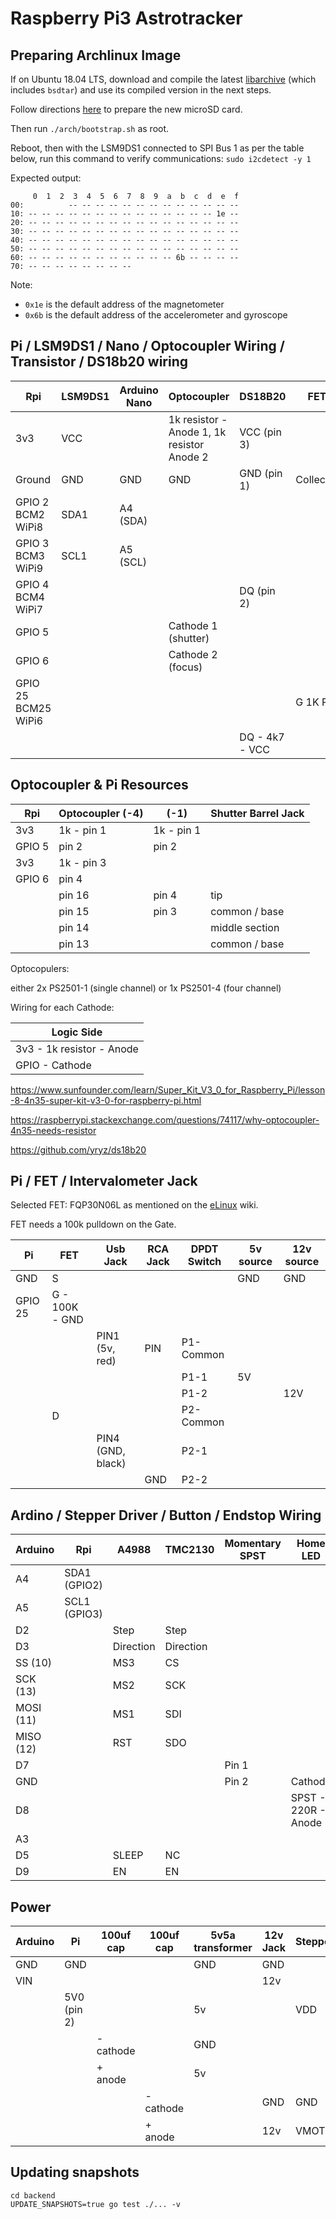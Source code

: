 # Raspberry Pi3 Astrotracker

## Preparing Archlinux Image

If on Ubuntu 18.04 LTS, download and compile the latest [libarchive](https://www.libarchive.de/) (which includes `bsdtar`) and use its compiled version in the next steps.

Follow directions [here](https://archlinuxarm.org/platforms/armv8/broadcom/raspberry-pi-3#installation) to prepare the new microSD card.

Then run `./arch/bootstrap.sh` as root.

Reboot, then with the LSM9DS1 connected to SPI Bus 1 as per the table below, run this command to verify communications: `sudo i2cdetect -y 1`

Expected output:

```
     0  1  2  3  4  5  6  7  8  9  a  b  c  d  e  f
00:          -- -- -- -- -- -- -- -- -- -- -- -- --
10: -- -- -- -- -- -- -- -- -- -- -- -- -- -- 1e --
20: -- -- -- -- -- -- -- -- -- -- -- -- -- -- -- --
30: -- -- -- -- -- -- -- -- -- -- -- -- -- -- -- --
40: -- -- -- -- -- -- -- -- -- -- -- -- -- -- -- --
50: -- -- -- -- -- -- -- -- -- -- -- -- -- -- -- --
60: -- -- -- -- -- -- -- -- -- -- -- 6b -- -- -- --
70: -- -- -- -- -- -- -- --
```

Note:

- `0x1e` is the default address of the magnetometer
- `0x6b` is the default address of the accelerometer and gyroscope

## Pi / LSM9DS1 / Nano / Optocoupler Wiring / Transistor / DS18b20 wiring

| Rpi                         | LSM9DS1 | Arduino Nano | Optocoupler                                | DS18B20        | FET       |
| --------------------------- | ------- | ------------ | ------------------------------------------ | -------------- | --------- |
| 3v3                         | VCC     |              | 1k resistor - Anode 1, 1k resistor Anode 2 | VCC (pin 3)    |           |
| Ground                      | GND     | GND          | GND                                        | GND (pin 1)    | Collector |
| GPIO 2<br/>BCM2<br/>WiPi8   | SDA1    | A4 (SDA)     |                                            |                |           |
| GPIO 3<br/>BCM3<br/>WiPi9   | SCL1    | A5 (SCL)     |                                            |                |           |
| GPIO 4<br/>BCM4<br/>WiPi7   |         |              |                                            | DQ (pin 2)     |           |
| GPIO 5                      |         |              | Cathode 1 (shutter)                        |                |           |
| GPIO 6                      |         |              | Cathode 2 (focus)                          |                |           |
| GPIO 25<br/>BCM25<br/>WiPi6 |         |              |                                            |                | G 1K PD   |
|                             |         |              |                                            | DQ - 4k7 - VCC |           |

## Optocoupler & Pi Resources

| Rpi    | Optocoupler (-4) | (-1)       | Shutter Barrel Jack |
| ------ | ---------------- | ---------- | ------------------- |
| 3v3    | 1k - pin 1       | 1k - pin 1 |                     |
| GPIO 5 | pin 2            | pin 2      |                     |
| 3v3    | 1k - pin 3       |            |                     |
| GPIO 6 | pin 4            |            |                     |
|        | pin 16           | pin 4      | tip                 |
|        | pin 15           | pin 3      | common / base       |
|        | pin 14           |            | middle section      |
|        | pin 13           |            | common / base       |

Optocopulers:

either 2x PS2501-1 (single channel)
or 1x PS2501-4 (four channel)

Wiring for each Cathode:

| Logic Side                |
| ------------------------- |
| 3v3 - 1k resistor - Anode |
| GPIO - Cathode            |

https://www.sunfounder.com/learn/Super_Kit_V3_0_for_Raspberry_Pi/lesson-8-4n35-super-kit-v3-0-for-raspberry-pi.html

https://raspberrypi.stackexchange.com/questions/74117/why-optocoupler-4n35-needs-resistor

https://github.com/yryz/ds18b20

## Pi / FET / Intervalometer Jack

Selected FET: FQP30N06L as mentioned on the [eLinux](https://elinux.org/RPi_GPIO_Interface_Circuits#Using_a_FET) wiki.

FET needs a 100k pulldown on the Gate.

| Pi      | FET            | Usb Jack          | RCA Jack | DPDT Switch | 5v source | 12v source |
| ------- | -------------- | ----------------- | -------- | ----------- | --------- | ---------- |
| GND     | S              |                   |          |             | GND       | GND        |
| GPIO 25 | G - 100K - GND |                   |          |             |           |            |
|         |                | PIN1 (5v, red)    | PIN      | P1-Common   |           |            |
|         |                |                   |          | P1-1        | 5V        |            |
|         |                |                   |          | P1-2        |           | 12V        |
|         | D              |                   |          | P2-Common   |           |            |
|         |                | PIN4 (GND, black) |          | P2-1        |           |            |
|         |                |                   | GND      | P2-2        |           |            |

## Ardino / Stepper Driver / Button / Endstop Wiring

| Arduino   | Rpi          | A4988     | TMC2130   | Momentary SPST | Home LED            | Endstop |
| --------- | ------------ | --------- | --------- | -------------- | ------------------- | ------- |
| A4        | SDA1 (GPIO2) |           |           |                |                     |         |
| A5        | SCL1 (GPIO3) |           |           |                |                     |         |
| D2        |              | Step      | Step      |                |                     |         |
| D3        |              | Direction | Direction |                |                     |         |
| SS (10)   |              | MS3       | CS        |                |                     |         |
| SCK (13)  |              | MS2       | SCK       |                |                     |         |
| MOSI (11) |              | MS1       | SDI       |                |                     |         |
| MISO (12) |              | RST       | SDO       |                |                     |         |
| D7        |              |           |           | Pin 1          |                     |         |
| GND       |              |           |           | Pin 2          | Cathode             | NO      |
| D8        |              |           |           |                | SPST - 220R - Anode |         |
| A3        |              |           |           |                |                     | C       |
| D5        |              | SLEEP     | NC        |                |                     |         |
| D9        |              | EN        | EN        |                |                     |         |

## Power

| Arduino | Pi          | 100uf cap | 100uf cap | 5v5a transformer | 12v Jack | Stepper |
| ------- | ----------- | --------- | --------- | ---------------- | -------- | ------- |
| GND     | GND         |           |           | GND              | GND      |         |
| VIN     |             |           |           |                  | 12v      |         |
|         | 5V0 (pin 2) |           |           | 5v               |          | VDD     |
|         |             | - cathode |           | GND              |          |         |
|         |             | + anode   |           | 5v               |          |         |
|         |             |           | - cathode |                  | GND      | GND     |
|         |             |           | + anode   |                  | 12v      | VMOT    |

## Updating snapshots

```
cd backend
UPDATE_SNAPSHOTS=true go test ./... -v
```
